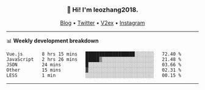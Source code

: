 <h3 align="center">👋 Hi! I'm leozhang2018.</h3>
<p align="center">
  <a href="https://code.leozhang2018.me">Blog</a> •
  <a href="https://twitter.com/leozhang2018">Twitter</a> •
  <a href="https://www.v2ex.com/member/leozhang">V2ex</a> •
  <a href="https://www.instagram.com/leozhanghere">Instagram</a>
</p>

-------

📊 **Weekly development breakdown**
<!--START_SECTION:waka-->
```text
Vue.js       8 hrs 15 mins   ██████████████████░░░░░░░   72.40 % 
JavaScript   2 hrs 26 mins   █████▒░░░░░░░░░░░░░░░░░░░   21.48 % 
JSON         24 mins         █░░░░░░░░░░░░░░░░░░░░░░░░   03.66 % 
Other        15 mins         ▓░░░░░░░░░░░░░░░░░░░░░░░░   02.31 % 
LESS         1 min           ░░░░░░░░░░░░░░░░░░░░░░░░░   00.15 % 
```
<!--END_SECTION:waka-->
-------

